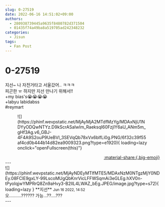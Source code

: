 ```yaml
---
slug: 0-27519
date: 2022-06-16 14:51:02+09:00
authors:
  - 280938739445a9635f8480782d371504
  - 01435f74a49ba8a519705ad242348232
categories:
  - Jisun
tags:
  - Fan Post
---
```


# 0-27519

<div class="post-container" markdown="1">
<div class="content-container md-sidebar__scrollwrap" markdown="1">

지선~ 나 자전거타고 서울갔어.. ㅋㅋㅋ<br>피곤한 ㅠ 하지만 지선 만나기 위해서!!<br>+my bias's😭😭😭😭<br>+labyu labidabss<br>\#reymart
<figure markdown="1">
![](https://phinf.wevpstatic.net/MjAyMjA2MTdfMzYg/MDAxNjU1NDYyODQwNTYz.D9kScrASaIwIm_RaeksqI60FzjIY6aU_ANm5m_gHf3Ag.v6_GBJ-4F4A9S2ouP9UeBVl_3SEVqQb78xVx6blfLi0g.PNG/6f32c39f55af4cd0b444b14d82ea9009323.png?type=e1920){ loading=lazy onclick="openFullscreen(this)"}
</figure>


</div>
</div>

<div style="text-align: right;" markdown="1">
<a href="https://weverse.io/fromis9/fanpost/0-27519" style="text-align: right;">:material-share:{.big-emoji}</a>
</div>
---

<div class="comments-container md-sidebar__scrollwrap" markdown="1">
<div class="comment" markdown="1">
<div class='id-container' markdown="1">
![](https://phinf.wevpstatic.net/MjAyNDEyMTlfMTE5/MDAxNzM0NTgzMjY0NDEy.08FClE9gxLY-99LscoMUgQbKnrVicLFFWSqmAi3eGLEg.hXV0n-tPyoIqjwYMPRrQ8Zn9aHvy3-B2llL4LWAZ_bEg.JPEG/image.jpg?type=s72){ loading=lazy }
**<span class="artist">지선</span>** <small>Jun 16 2022, 14:52</small><br>
</div>
<div class='comment-body' markdown="1">
오..........?????? 가능...??....???
</div>
</div>
</div>
---

